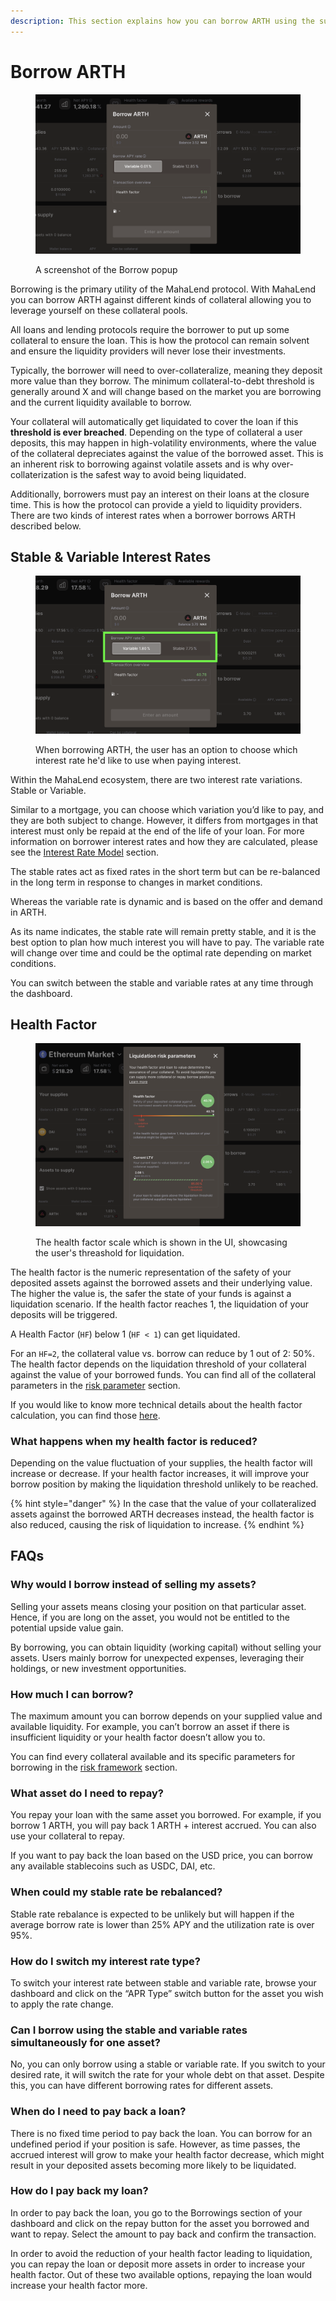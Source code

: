```yaml
---
description: This section explains how you can borrow ARTH using the supplied collateral
---
```


# Borrow ARTH

<figure><img src="../.gitbook/assets/image (3).png" alt=""><figcaption><p>A screenshot of the Borrow popup</p></figcaption></figure>

Borrowing is the primary utility of the MahaLend protocol. With MahaLend you can borrow ARTH against different kinds of collateral allowing you to leverage yourself on these collateral pools.

All loans and lending protocols require the borrower to put up some collateral to ensure the loan. This is how the protocol can remain solvent and ensure the liquidity providers will never lose their investments.&#x20;

Typically, the borrower will need to over-collateralize, meaning they deposit more value than they borrow. The minimum collateral-to-debt threshold is generally around X and will change based on the market you are borrowing and the current liquidity available to borrow. &#x20;

Your collateral will automatically get liquidated to cover the loan if this **threshold is ever breached**. Depending on the type of collateral a user deposits, this may happen in high-volatility environments, where the value of the collateral depreciates against the value of the borrowed asset. This is an inherent risk to borrowing against volatile assets and is why over-collaterization is the safest way to avoid being liquidated.&#x20;

Additionally, borrowers must pay an interest on their loans at the closure time. This is how the protocol can provide a yield to liquidity providers. There are two kinds of interest rates when a borrower borrows ARTH described below.

## Stable & Variable Interest Rates

<figure><img src="../.gitbook/assets/image (1) (4).png" alt=""><figcaption><p>When borrowing ARTH, the user has an option to choose which interest rate he'd like to use when paying interest.</p></figcaption></figure>

Within the MahaLend ecosystem, there are two interest rate variations. Stable or Variable.&#x20;

Similar to a mortgage, you can choose which variation you’d like to pay, and they are both subject to change. However, it differs from mortgages in that interest must only be repaid at the end of the life of your loan. For more information on borrower interest rates and how they are calculated, please see the [Interest Rate Model](../risk/interest-rate-model.md) section.

The stable rates act as fixed rates in the short term but can be re-balanced in the long term in response to changes in market conditions.&#x20;

Whereas the variable rate is dynamic and is based on the offer and demand in ARTH.&#x20;

As its name indicates, the stable rate will remain pretty stable, and it is the best option to plan how much interest you will have to pay. The variable rate will change over time and could be the optimal rate depending on market conditions.&#x20;

You can switch between the stable and variable rates at any time through the dashboard.

## Health Factor

<figure><img src="../.gitbook/assets/image.png" alt=""><figcaption><p>The health factor scale which is shown in the UI, showcasing the user's threashold for liquidation.</p></figcaption></figure>

The health factor is the numeric representation of the safety of your deposited assets against the borrowed assets and their underlying value. The higher the value is, the safer the state of your funds is against a liquidation scenario. If the health factor reaches 1, the liquidation of your deposits will be triggered.&#x20;

A Health Factor (`HF`) below 1 (`HF < 1`) can get liquidated.&#x20;

For an `HF=2`, the collateral value vs. borrow can reduce by 1 out of 2: 50%. The health factor depends on the liquidation threshold of your collateral against the value of your borrowed funds. You can find all of the collateral parameters in the [risk parameter](../risk/risk-framework.md#health-factor) section.&#x20;

If you would like to know more technical details about the health factor calculation, you can find those [here](../risk/risk-framework.md#health-factor).

### What happens when my health factor is reduced?

Depending on the value fluctuation of your supplies, the health factor will increase or decrease. If your health factor increases, it will improve your borrow position by making the liquidation threshold unlikely to be reached.&#x20;

{% hint style="danger" %}
In the case that the value of your collateralized assets against the borrowed ARTH decreases instead, the health factor is also reduced, causing the risk of liquidation to increase.
{% endhint %}

## FAQs

### Why would I borrow instead of selling my assets?

Selling your assets means closing your position on that particular asset. Hence, if you are long on the asset, you would not be entitled to the potential upside value gain.&#x20;

By borrowing, you can obtain liquidity (working capital) without selling your assets. Users mainly borrow for unexpected expenses, leveraging their holdings, or new investment opportunities.

### How much I can borrow?

The maximum amount you can borrow depends on your supplied value and available liquidity. For example, you can’t borrow an asset if there is insufficient liquidity or your health factor doesn’t allow you to.&#x20;

You can find every collateral available and its specific parameters for borrowing in the [risk framework](../risk/risk-framework.md) section.

### What asset do I need to repay?

You repay your loan with the same asset you borrowed. For example, if you borrow 1 ARTH, you will pay back 1 ARTH + interest accrued. You can also use your collateral to repay.&#x20;

If you want to pay back the loan based on the USD price, you can borrow any available stablecoins such as USDC, DAI, etc.

### When could my stable rate be rebalanced?

Stable rate rebalance is expected to be unlikely but will happen if the average borrow rate is lower than 25% APY and the utilization rate is over 95%.

### How do I switch my interest rate type?

To switch your interest rate between stable and variable rate, browse your dashboard and click on the “APR Type” switch button for the asset you wish to apply the rate change.

### Can I borrow using the stable and variable rates simultaneously for one asset?

No, you can only borrow using a stable or variable rate. If you switch to your desired rate, it will switch the rate for your whole debt on that asset. Despite this, you can have different borrowing rates for different assets.

### When do I need to pay back a loan?

There is no fixed time period to pay back the loan. You can borrow for an undefined period if your position is safe. However, as time passes, the accrued interest will grow to make your health factor decrease, which might result in your deposited assets becoming more likely to be liquidated.

### How do I pay back my loan?

In order to pay back the loan, you go to the Borrowings section of your dashboard and click on the repay button for the asset you borrowed and want to repay. Select the amount to pay back and confirm the transaction.

In order to avoid the reduction of your health factor leading to liquidation, you can repay the loan or deposit more assets in order to increase your health factor. Out of these two available options, repaying the loan would increase your health factor more.

